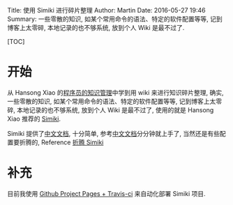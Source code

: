 Title: 使用 Simiki 进行碎片整理
Author: Martin
Date: 2016-05-27 19:46
Summary: 一些零散的知识, 如某个常用命令的语法、特定的软件配置等等, 记到博客上太零碎, 本地记录的也不够系统, 放到个人 Wiki 是最不过了.

[TOC]

# 开始
从 Hansong Xiao 的[程序员的知识管理](http://blog.xiaohansong.com/2016/01/16/kownledge-Management/)中学到用 wiki 来进行知识碎片整理, 确实, 一些零散的知识, 如某个常用命令的语法、特定的软件配置等等, 记到博客上太零碎, 本地记录的也不够系统, 放到个人 Wiki 是最不过了, 使用的就是 Hansong Xiao 推荐的 [Simiki](http://simiki.org/).

Simiki 提供了[中文文档](http://simiki.org/zh-docs/), 十分简单, 参考[中文文档](http://simiki.org/zh-docs/)分分钟就上手了, 当然还是有些配置要折腾的, Reference [折腾 Simiki](http://wiki.smallcpp.com/%E5%B7%A5%E5%85%B7%E9%85%8D%E7%BD%AE/%E6%8A%98%E8%85%BE%20Simiki.html)

# 补充
目前我使用 [Github Project Pages + Travis-ci](http://wiki.smallcpp.com/%E5%B7%A5%E5%85%B7%E9%85%8D%E7%BD%AE/%E6%8A%98%E8%85%BE%20Travis%20CI.html) 来自动化部署 Simiki 项目.
